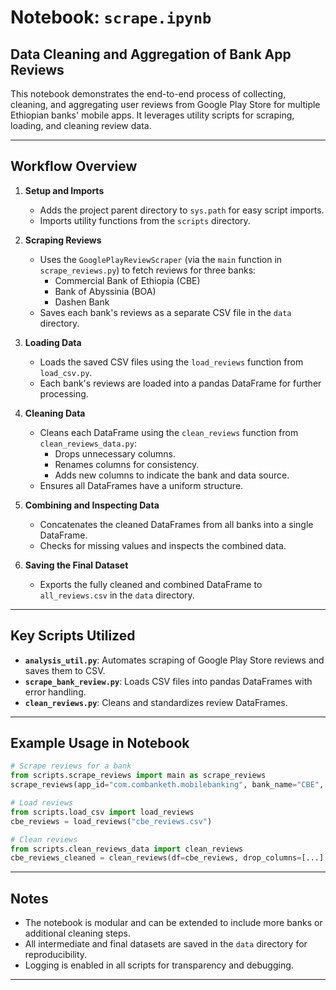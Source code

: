 # Notebook: ```scrape.ipynb```
## Data Cleaning and Aggregation of Bank App Reviews

This notebook demonstrates the end-to-end process of collecting, cleaning, and aggregating user reviews from Google Play Store for multiple Ethiopian banks' mobile apps. It leverages utility scripts for scraping, loading, and cleaning review data.

---

## Workflow Overview

1. **Setup and Imports**
   - Adds the project parent directory to `sys.path` for easy script imports.
   - Imports utility functions from the `scripts` directory.

2. **Scraping Reviews**
   - Uses the `GooglePlayReviewScraper` (via the `main` function in `scrape_reviews.py`) to fetch reviews for three banks:
     - Commercial Bank of Ethiopia (CBE)
     - Bank of Abyssinia (BOA)
     - Dashen Bank
   - Saves each bank's reviews as a separate CSV file in the `data` directory.

3. **Loading Data**
   - Loads the saved CSV files using the `load_reviews` function from `load_csv.py`.
   - Each bank's reviews are loaded into a pandas DataFrame for further processing.

4. **Cleaning Data**
   - Cleans each DataFrame using the `clean_reviews` function from `clean_reviews_data.py`:
     - Drops unnecessary columns.
     - Renames columns for consistency.
     - Adds new columns to indicate the bank and data source.
   - Ensures all DataFrames have a uniform structure.

5. **Combining and Inspecting Data**
   - Concatenates the cleaned DataFrames from all banks into a single DataFrame.
   - Checks for missing values and inspects the combined data.

6. **Saving the Final Dataset**
   - Exports the fully cleaned and combined DataFrame to `all_reviews.csv` in the `data` directory.

---

## Key Scripts Utilized

- **`analysis_util.py`**: Automates scraping of Google Play Store reviews and saves them to CSV.
- **`scrape_bank_review.py`**: Loads CSV files into pandas DataFrames with error handling.
- **`clean_reviews.py`**: Cleans and standardizes review DataFrames.

---

## Example Usage in Notebook

```python
# Scrape reviews for a bank
from scripts.scrape_reviews import main as scrape_reviews
scrape_reviews(app_id="com.combanketh.mobilebanking", bank_name="CBE", total_reviews=400, lang="en", file_name="cbe_reviews.csv")

# Load reviews
from scripts.load_csv import load_reviews
cbe_reviews = load_reviews("cbe_reviews.csv")

# Clean reviews
from scripts.clean_reviews_data import clean_reviews
cbe_reviews_cleaned = clean_reviews(df=cbe_reviews, drop_columns=[...], rename_columns={...}, new_columns={...})
```

---

## Notes

- The notebook is modular and can be extended to include more banks or additional cleaning steps.
- All intermediate and final datasets are saved in the `data` directory for reproducibility.
- Logging is enabled in all scripts for transparency and debugging.

---
